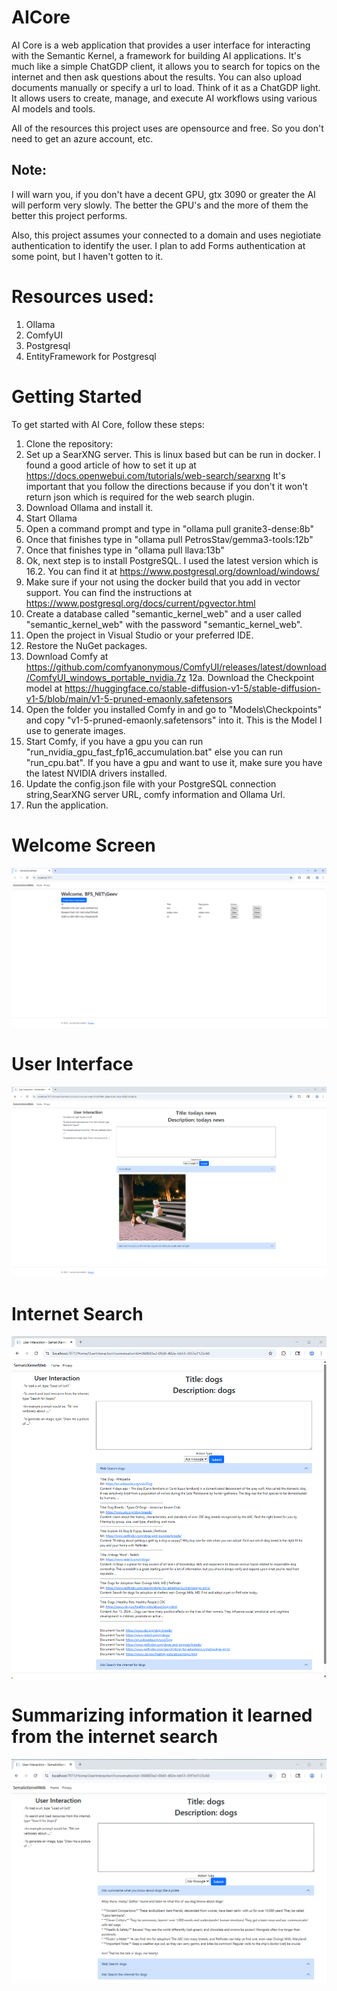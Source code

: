 # AICore
AI Core is a web application that provides a user interface for interacting with the Semantic Kernel, a framework for building AI applications.  It's much like a simple ChatGDP client, it allows you to search for topics on the internet and then ask questions about the results.  You can also upload documents manually or specify a url to load.  Think of it as a ChatGDP light.
It allows users to create, manage, and execute AI workflows using various AI models and tools.

All of the resources this project uses are opensource and free.  So you don't need to get an azure account, etc.  

## Note:
I will warn you, if you don't have a decent GPU, gtx 3090 or greater the AI will perform very slowly.  The better the GPU's and the more of them the better this project performs.

Also, this project assumes your connected to a domain and uses negiotiate  authentication to identify the user.  I plan to add Forms authentication at some point, but I haven't gotten to it.

# Resources used:
 1. Ollama
 2. ComfyUI
 3. Postgresql
 4. EntityFramework for Postgresql

# Getting Started
To get started with AI Core, follow these steps:
 1. Clone the repository:
 2. Set up a SearXNG server.  This is linux based but can be run in docker.  I found a good article of how to set it up at https://docs.openwebui.com/tutorials/web-search/searxng  It's important that you follow the directions because if you don't it won't return json which is required for the web search plugin.
 3. Download Ollama and install it.
 4. Start Ollama
 5. Open a command prompt and type in "ollama pull granite3-dense:8b"
 6. Once that finishes type in "ollama pull PetrosStav/gemma3-tools:12b"
 6. Once that finishes type in "ollama pull llava:13b"
 7. Ok, next step is to install PostgreSQL.  I used the latest version which is 16.2.  You can find it at https://www.postgresql.org/download/windows/
 8. Make sure if your not using the docker build that you add in vector support.  You can find the instructions at https://www.postgresql.org/docs/current/pgvector.html
 9. Create a database called "semantic_kernel_web" and a user called "semantic_kernel_web" with the password "semantic_kernel_web".
 10. Open the project in Visual Studio or your preferred IDE.
 11. Restore the NuGet packages.
 12. Download Comfy at https://github.com/comfyanonymous/ComfyUI/releases/latest/download/ComfyUI_windows_portable_nvidia.7z
 12a. Download the Checkpoint model at https://huggingface.co/stable-diffusion-v1-5/stable-diffusion-v1-5/blob/main/v1-5-pruned-emaonly.safetensors
 13. Open the folder you installed Comfy in and go to "Models\Checkpoints" and copy "v1-5-pruned-emaonly.safetensors" into it.  This is the Model I use to generate images.
 14. Start Comfy, if you have a gpu you can run "run_nvidia_gpu_fast_fp16_accumulation.bat" else you can run "run_cpu.bat".  If you have a gpu and want to use it, make sure you have the latest NVIDIA drivers installed.
 15. Update the config.json file with your PostgreSQL connection string,SearXNG server URL, comfy information and Ollama Url.
 16. Run the application.

# Welcome Screen
![Screenshot of the welcome screen.](https://github.com/FairfieldTekLLC/SematicKernelWeb/blob/main/WelcomeScreen.png?raw=true)

# User Interface
![Telling the UI to draw a picture.](https://github.com/FairfieldTekLLC/SematicKernelWeb/blob/main/DrawAPicture.png?raw=true)

# Internet Search
![Searching the internet for information about dogs.](https://github.com/FairfieldTekLLC/SematicKernelWeb/blob/main/Dogs.png?raw=true)

# Summarizing information it learned from the internet search
![Searching the internet for information about dogs.](https://github.com/FairfieldTekLLC/SematicKernelWeb/blob/main/dogs2.png?raw=true)
